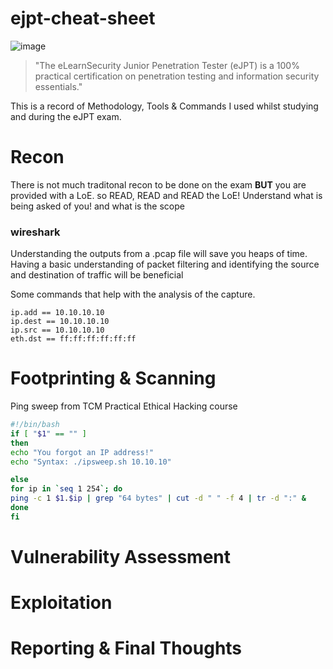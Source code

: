 # ejpt-cheat-sheet
![image](https://user-images.githubusercontent.com/112498030/204037344-1d0b543f-9bf1-4419-9590-50fe589f3370.png)

>"The eLearnSecurity Junior Penetration Tester (eJPT) is a 100% practical certification on penetration testing and information security essentials."

This is a record of Methodology, Tools & Commands I used whilst studying and during the eJPT exam.
# Recon
There is not much traditonal recon to be done on the exam **BUT** you are provided with a LoE. so READ, READ and READ the LoE! Understand what is being asked of you! and what is the scope
### wireshark
Understanding the outputs from a .pcap file will save you heaps of time. Having a basic understanding of packet filtering and identifying the source and destination of traffic will be beneficial

Some commands that help with the analysis of the capture.
```
ip.add == 10.10.10.10
ip.dest == 10.10.10.10
ip.src == 10.10.10.10
eth.dst == ff:ff:ff:ff:ff:ff
```
# Footprinting & Scanning 
Ping sweep from TCM Practical Ethical Hacking course
```bash
#!/bin/bash
if [ "$1" == "" ] 
then 
echo "You forgot an IP address!" 
echo "Syntax: ./ipsweep.sh 10.10.10" 

else 
for ip in `seq 1 254`; do 
ping -c 1 $1.$ip | grep "64 bytes" | cut -d " " -f 4 | tr -d ":" & 
done 
fi
```




# Vulnerability Assessment

# Exploitation

# Reporting & Final Thoughts
